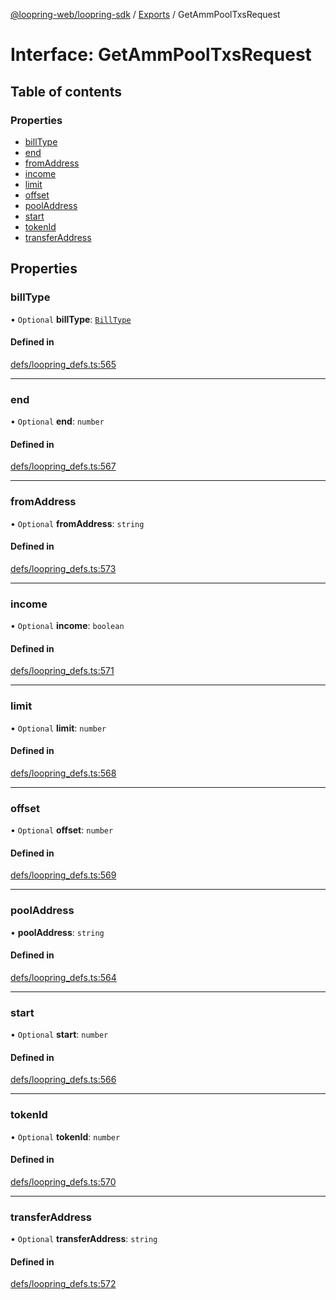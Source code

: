 [@loopring-web/loopring-sdk](../README.md) / [Exports](../modules.md) / GetAmmPoolTxsRequest

# Interface: GetAmmPoolTxsRequest

## Table of contents

### Properties

- [billType](GetAmmPoolTxsRequest.md#billtype)
- [end](GetAmmPoolTxsRequest.md#end)
- [fromAddress](GetAmmPoolTxsRequest.md#fromaddress)
- [income](GetAmmPoolTxsRequest.md#income)
- [limit](GetAmmPoolTxsRequest.md#limit)
- [offset](GetAmmPoolTxsRequest.md#offset)
- [poolAddress](GetAmmPoolTxsRequest.md#pooladdress)
- [start](GetAmmPoolTxsRequest.md#start)
- [tokenId](GetAmmPoolTxsRequest.md#tokenid)
- [transferAddress](GetAmmPoolTxsRequest.md#transferaddress)

## Properties

### billType

• `Optional` **billType**: [`BillType`](../enums/BillType.md)

#### Defined in

[defs/loopring_defs.ts:565](https://github.com/Loopring/loopring_sdk/blob/427d9da/src/defs/loopring_defs.ts#L565)

___

### end

• `Optional` **end**: `number`

#### Defined in

[defs/loopring_defs.ts:567](https://github.com/Loopring/loopring_sdk/blob/427d9da/src/defs/loopring_defs.ts#L567)

___

### fromAddress

• `Optional` **fromAddress**: `string`

#### Defined in

[defs/loopring_defs.ts:573](https://github.com/Loopring/loopring_sdk/blob/427d9da/src/defs/loopring_defs.ts#L573)

___

### income

• `Optional` **income**: `boolean`

#### Defined in

[defs/loopring_defs.ts:571](https://github.com/Loopring/loopring_sdk/blob/427d9da/src/defs/loopring_defs.ts#L571)

___

### limit

• `Optional` **limit**: `number`

#### Defined in

[defs/loopring_defs.ts:568](https://github.com/Loopring/loopring_sdk/blob/427d9da/src/defs/loopring_defs.ts#L568)

___

### offset

• `Optional` **offset**: `number`

#### Defined in

[defs/loopring_defs.ts:569](https://github.com/Loopring/loopring_sdk/blob/427d9da/src/defs/loopring_defs.ts#L569)

___

### poolAddress

• **poolAddress**: `string`

#### Defined in

[defs/loopring_defs.ts:564](https://github.com/Loopring/loopring_sdk/blob/427d9da/src/defs/loopring_defs.ts#L564)

___

### start

• `Optional` **start**: `number`

#### Defined in

[defs/loopring_defs.ts:566](https://github.com/Loopring/loopring_sdk/blob/427d9da/src/defs/loopring_defs.ts#L566)

___

### tokenId

• `Optional` **tokenId**: `number`

#### Defined in

[defs/loopring_defs.ts:570](https://github.com/Loopring/loopring_sdk/blob/427d9da/src/defs/loopring_defs.ts#L570)

___

### transferAddress

• `Optional` **transferAddress**: `string`

#### Defined in

[defs/loopring_defs.ts:572](https://github.com/Loopring/loopring_sdk/blob/427d9da/src/defs/loopring_defs.ts#L572)

